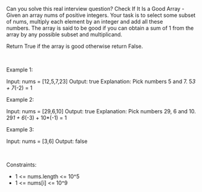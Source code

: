 Can you solve this real interview question? Check If It Is a Good Array - Given an array nums of positive integers. Your task is to select some subset of nums, multiply each element by an integer and add all these numbers. The array is said to be good if you can obtain a sum of 1 from the array by any possible subset and multiplicand.

Return True if the array is good otherwise return False.

 

Example 1:


Input: nums = [12,5,7,23]
Output: true
Explanation: Pick numbers 5 and 7.
5*3 + 7*(-2) = 1


Example 2:


Input: nums = [29,6,10]
Output: true
Explanation: Pick numbers 29, 6 and 10.
29*1 + 6*(-3) + 10*(-1) = 1


Example 3:


Input: nums = [3,6]
Output: false


 

Constraints:

 * 1 <= nums.length <= 10^5
 * 1 <= nums[i] <= 10^9
